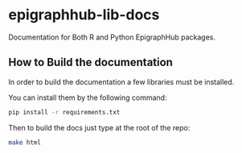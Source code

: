 # epigraphhub-lib-docs
Documentation for Both R and Python EpigraphHub  packages.

## How to Build the documentation
In order to build the documentation a few libraries must be installed.

You can install them by the following command:

```bash
pip install -r requirements.txt
```

Then to build the docs just type at  the root of the repo:

```bash
make html
```

